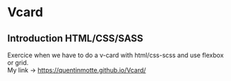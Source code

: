 # Vcard

## Introduction HTML/CSS/SASS

Exercice when we have to do a v-card with html/css-scss and use flexbox or grid.  
My link -> https://quentinmotte.github.io/Vcard/
